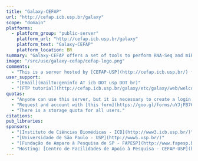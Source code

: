 ```yaml
---
title: "Galaxy-CEFAP"
url: "http://cefap.icb.usp.br/galaxy"
scope: "domain"
platforms:
  - platform_group: "public-server"
    platform_url: "http://cefap.icb.usp.br/galaxy"
    platform_text: "Galaxy-CEFAP"
    platform_location: BR
summary: "Galaxy-CEFAP offers a set of tools to perform RNA-Seq and miRNA analysis. "
image: "/src/use/galaxy-cefap/cefap-logo.png"
comments:
  - "This is a server hosted by [CEFAP-USP](http://cefap.icb.usp.br/) for running tools and workflows on real-world data."
user_support:
  - "[Email](mailto:geninfo AT icb DOT usp DOT br)"
  - "[FTP tutorial](http://cefap.icb.usp.br/galaxy/etc/galaxy/web/welcome_upload_ftp.pdf)"
quotas:
  - "Anyone can use this server, but it is necessary to create a login first."
  - "Request and account with [this form](https://goo.gl/forms/uYJjFB76vUXjJjQa2)."
  - "There is a storage quota for all users."
citations:
pub_libraries:
sponsors:
  - "[Instituto de Ciências Biomédicas - ICB](http://www3.icb.usp.br/)"
  - "[Universidade de São Paulo - USP](http://www5.usp.br/)"
  - "[Fundação de Amparo à Pesquisa de SP - FAPESP](http://www.fapesp.br/)"
  - "Hosting: [Centro de Facilidades de Apoio à Pesquisa - CEFAP-USP](http://cefap.icb.usp.br/)"
---
```

